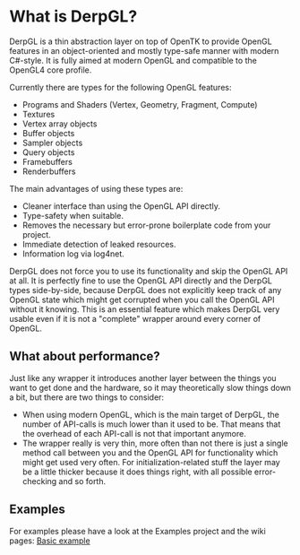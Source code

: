 What is DerpGL?
======

DerpGL is a thin abstraction layer on top of OpenTK to provide OpenGL features in an object-oriented and mostly type-safe manner with modern C#-style.
It is fully aimed at modern OpenGL and compatible to the OpenGL4 core profile.

Currently there are types for the following OpenGL features:
* Programs and Shaders (Vertex, Geometry, Fragment, Compute)
* Textures
* Vertex array objects
* Buffer objects
* Sampler objects
* Query objects
* Framebuffers
* Renderbuffers

The main advantages of using these types are:
* Cleaner interface than using the OpenGL API directly.
* Type-safety when suitable.
* Removes the necessary but error-prone boilerplate code from your project.
* Immediate detection of leaked resources.
* Information log via log4net.

DerpGL does not force you to use its functionality and skip the OpenGL API at all. It is perfectly fine to use the OpenGL API directly and the DerpGL types side-by-side, because DerpGL does not explicitly keep track of any OpenGL state which might get corrupted when you call the OpenGL API without it knowing. This is an essential feature which makes DerpGL very usable even if it is not a "complete" wrapper around every corner of OpenGL.

## What about performance?
Just like any wrapper it introduces another layer between the things you want to get done and the hardware, so it may theoretically slow things down a bit, but there are two things to consider:
- When using modern OpenGL, which is the main target of DerpGL, the number of API-calls is much lower than it used to be. That means that the overhead of each API-call is not that important anymore.
- The wrapper really is very thin, more often than not there is just a single method call between you and the OpenGL API for functionality which might get used very often. For initialization-related stuff the layer may be a little thicker because it does things right, with all possible error-checking and so forth.

## Examples
For examples please have a look at the Examples project and the wiki pages: [Basic example](https://github.com/JcBernack/DerpGL/wiki/Basic-example)

